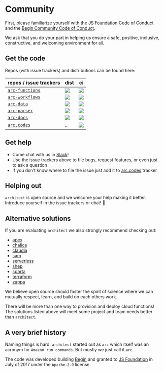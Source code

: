 # Community

First, please familiarize yourself with the [JS Foundation Code of Conduct](https://js.foundation/community/code-of-conduct) and the [Begin Community Code of Conduct](https://github.com/smallwins/policy/blob/master/begin-community-code-of-conduct.md).

We ask that you do your part in helping us ensure a safe, positive, inclusive, constructive, and welcoming environment for all.

## Get the code

Repos (with issue trackers) and distributions can be found here:

| repos / issue trackers                                         | dist                                                                                                                                    | ci                                        |
| -------------------------------------------------------------- | --------------------------------------------------------------------------------------------------------------------------------------- | ----------------------------------------- |
| [`arc-functions`](https://github.com/arc-repos/arc-functions)  | [<img src=https://img.shields.io/badge/%40architect%2Ffunctions-npm-lightgrey.svg>](https://www.npmjs.com/package/@architect/functions) | <a href=https://app.codeship.com/projects/234122><img src=https://img.shields.io/codeship/6f683560-4fab-0135-8928-02ec463c683c.svg></a>  |
| [`arc-workflows`](https://github.com/arc-repos/arc-workflows)  | [<img src=https://img.shields.io/badge/%40architect%2Fworkflows-npm-lightgrey.svg>](https://www.npmjs.com/package/@architect/workflows) | <a href=https://app.codeship.com/projects/234104><img src=https://img.shields.io/codeship/171c66d0-4fa3-0135-c228-1654ec891f79.svg></a> |
| [`arc-data`](https://github.com/arc-repos/arc-data)            | [<img src=https://img.shields.io/badge/%40architect%2Fdata-npm-lightgrey.svg>](https://www.npmjs.com/package/@architect/data)           | <a href=https://app.codeship.com/projects/243722><img src=https://img.shields.io/codeship/eb209d00-7314-0135-d92e-02bd2b8bf89f.svg></a> |
| [`arc-parser`](https://github.com/arc-repos/arc-parser)        | [<img src=https://img.shields.io/badge/%40architect%2Fparser-npm-lightgrey.svg>](https://www.npmjs.com/package/@architect/parser)       | <a href=https://app.codeship.com/projects/234098><img src=https://img.shields.io/codeship/8ac91c80-4f9d-0135-36b3-22bcd0c3040e.svg></a> |
| [`arc-docs`](https://github.com/arc-repos/arc-docs)            | [<img src=https://img.shields.io/badge/%40architect%2Fdocs-npm-lightgrey.svg>](https://www.npmjs.com/package/@architect/docs)           | <a href=https://app.codeship.com/projects/234129><img src=https://img.shields.io/codeship/1171c2b0-4fb7-0135-8928-02ec463c683c.svg></a> |
| [`arc.codes`](https://github.com/arc-repos/arc.codes)          | ..                                                                                                                                      | <a href=https://app.codeship.com/projects/234163><img src=https://img.shields.io/codeship/69a79dc0-4fd3-0135-6f18-062897f7455f.svg></a> |

## Get help

- Come chat with us in [Slack](https://join.slack.com/t/architecture-as-text/shared_invite/MjE2MzU4Nzg0NTY1LTE1MDA2NzgyMzYtODE2NzRkOGRmYw)!
- Use the issue trackers above to file bugs, request features, or even just to ask a question
- If you don't know where to file the issue just add it to [arc.codes](https://github.com/arc-repos/arc.codes/issues) tracker

## Helping out

`architect` is open source and we welcome your help making it better. Introduce yourself in the issue trackers or chat! &#x1f49e;

## Alternative solutions

If you are evaluating `architect` we also strongly recommend checking out:

- [apex](http://apex.run/)
- [chalice](https://github.com/aws/chalice)
- [claudia](https://claudiajs.com/)
- [sam](https://github.com/awslabs/serverless-application-model/blob/master/HOWTO.md)
- [serverless](https://serverless.com/)
- [shep](https://www.npmjs.com/package/shep)
- [sparta](http://gosparta.io/)
- [terraform](https://www.terraform.io/)
- [zappa](https://github.com/Miserlou/Zappa)

We believe open source should foster the spirit of science where we can mutually respect, learn, and build on each others work.

There will be more than one way to provision and deploy cloud functions! The solutions listed above will meet some project and team needs better than `architect`.

## A very brief history

Naming things is hard. `architect` started out as `arc` which itself was an acronym for `Amazon run commands`. But mostly we just call it `arc`.

The code was developed building [Begin](https://begin.com) and granted to [JS Foundation](https://js.foundation/) in July of 2017 under the `Apache-2.0` license.
